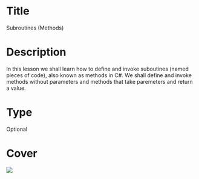 # Title
Subroutines (Methods)

# Description
In this lesson we shall learn how to define and invoke suboutines (named pieces of code), also known as methods in C#. We shall define and invoke methods without parameters and methods that take paremeters and return a value.

# Type
Optional

# Cover
![](img/lesson-cover.png)
